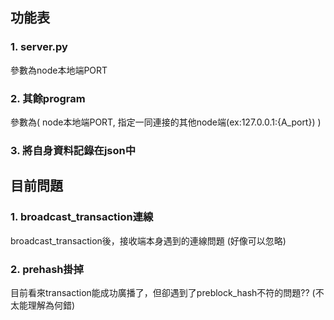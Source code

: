 ## 功能表
### 1. server.py
參數為node本地端PORT

### 2. 其餘program
參數為( node本地端PORT, 指定一同連接的其他node端(ex:127.0.0.1:{A_port}) )

### 3. 將自身資料記錄在json中

## 目前問題
### 1. broadcast_transaction連線
broadcast_transaction後，接收端本身遇到的連線問題 (好像可以忽略)

### 2. prehash掛掉
目前看來transaction能成功廣播了，但卻遇到了preblock_hash不符的問題?? (不太能理解為何錯)
